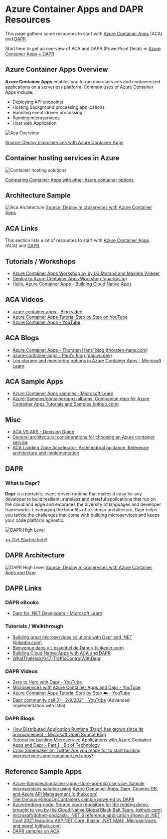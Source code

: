 # Azure Container Apps and DAPR Resources

This page gathers some resources to start with [Azure Container Apps](https://learn.microsoft.com/en-us/azure/container-apps/overview) (ACA) and [DAPR](https://dapr.io/).

Start here to get an overview of ACA and DAPR (PowerPoint Deck) => [Azure Container Apps + DAPR](https://livesend.microsoft.com/i/Hn75tMaQhfpTqXcJSjOLExTLRfIZc7YHMeBjaLEo4baAvIKbReiKkYsFLAkro1utQ3yr1b2s81c3jMelOc1XPLUSSIGNIT7S36fflLqWrsHC1TGJmZ___XT4asqsYSS6vtHccAnST)

## Azure Container Apps Overview

**Azure Container Apps**  enables you to run microservices and containerized applications on a serverless platform. Common uses of Azure Container Apps include:

- Deploying API endpoints
- Hosting background processing applications
- Handling event-driven processing
- Running microservices
- Host web Application

![Aca Overview](./media/aca-overview.png)

[Source: Deploy microservices with Azure Container Apps](https://learn.microsoft.com/en-us/azure/architecture/example-scenario/serverless/microservices-with-container-apps)

## Container hosting services in Azure

![Container hosting solutions](./media/aca-comparison.png)

[Comparing Container Apps with other Azure container options](https://learn.microsoft.com/en-us/azure/container-apps/compare-options)

## Architecture Sample

![Aca Architecture](./media/aca-architecture.png)
[Source: Deploy microservices with Azure Container Apps](https://learn.microsoft.com/en-us/azure/architecture/example-scenario/serverless/microservices-with-container-apps)

## ACA Links

This section lists a lot of resources to start with [Azure Container Apps](https://learn.microsoft.com/en-us/azure/container-apps/overview) (ACA) and [DAPR](https://dapr.io/).

## Tutorials / Workshops

- [Azure Container Apps Workshop by by LG Morand and Maxime Villeger](https://github.com/lgmorand/workshop-aca)
- [Deploy to Azure Container Apps Workshop (quarkus.io)](https://quarkus.io/quarkus-workshops/super-heroes/index-azure.html)
- [Hello, Azure Container Apps - Building Cloud Native Apps](https://azure.github.io/Cloud-Native/blog/09-aca-fundamentals/)

## ACA Videos

- [azure container apps - Bing video](https://www.bing.com/videos/search?q=azure+container+apps+&FORM=HDRSC4)
- [Azure Container Apps Tutorial Step by Step on YouTube](https://www.youtube.com/watch?v=MeTf58rE6oI&list=PLhl73Ukl8yfS9bTHeZ8FoklfC6D4Fk3Kj)
- [Azure Container Apps - YouTube](https://www.youtube.com/playlist?list=PLG9qZAczREKlgkenSQh8nK3dTA4lTeD3N)

## ACA Blogs

- [Azure Container Apps - Thorsten Hans' blog (thorsten-hans.com)](https://www.thorsten-hans.com/tags/azure-container-apps/)
- [azure-container-apps - Paul's Blog (paulyu.dev)](https://paulyu.dev/tags/azure-container-apps/)
- [Log storage and monitoring options in Azure Container Apps - Microsoft Learn](https://learn.microsoft.com/en-us/azure/container-apps/log-options)

## ACA Sample Apps

- [Azure Container Apps samples - Microsoft Learn](https://learn.microsoft.com/en-us/azure/container-apps/samples)
- [Azure-Samples/containerapps-albums: Companion repo for Azure Container Apps Tutorials and Samples (github.com)](https://github.com/Azure-Samples/containerapps-albums)

## Misc

- [ACA VS AKS - Decision Guide](https://github.com/lgmorand/aca-vs-aks)
- [General architectural considerations for choosing an Azure container service](https://learn.microsoft.com/en-us/azure/architecture/guide/container-service-general-considerations)
- [ACA Landing Zone Accelerator: Architectural guidance, Reference architecture and implementation](https://github.com/Azure/aca-landing-zone-accelerator)

## DAPR

### What is Dapr?

**Dapr** is a portable, event-driven runtime that makes it easy for any developer to build resilient, stateless and stateful applications that run on the cloud and edge and embraces the diversity of languages and developer frameworks. Leveraging the benefits of a sidecar architecture, Dapr helps you tackle the challenges that come with building microservices and keeps your code platform agnostic.

![DAPR High Level](./media/dapr-high-level.png)

[>> Get Started here!](https://docs.dapr.io/getting-started/)

## DAPR Architecture

![DAPR High Level](./media/dapr-architecture.png)
[Source: Deploy microservices with Azure Container Apps and Dapr](https://learn.microsoft.com/en-us/azure/architecture/example-scenario/serverless/microservices-with-container-apps-dapr)

## DAPR Links

### DAPR eBooks

- [Dapr for .NET Developers - Microsoft Learn](https://learn.microsoft.com/en-us/dotnet/architecture/dapr-for-net-developers/)

### Tutorials / Walkthrough

- [Building great microservices solutions with Dapr and .NET (linkedin.com)](https://www.linkedin.com/learning/azure-dapr-for-dot-net-developers-part-1/building-great-microservices-solutions-with-dapr-and-dot-net?u=3322)
- [Bienvenue dans « L'essentiel de Dapr » (linkedin.com)](https://www.linkedin.com/learning/l-essentiel-de-dapr/bienvenue-dans-l-essentiel-de-dapr?u=3322)
- [Building Cloud Native Apps with ACA and DAPR](https://azure.github.io/Cloud-Native/blog/14-dapr-aca-quickstart/)
- [WhatTheHack/047-TrafficControlWithDapr](https://github.com/microsoft/WhatTheHack/tree/master/047-TrafficControlWithDapr)

### DAPR Videos

- [Zero to Hero with Dapr - YouTube](https://www.youtube.com/watch?v=AAQSShtl9S0)
- [Microservices with Azure Container Apps and Dapr - YouTube](https://www.youtube.com/watch?v=s96io88CM6A&list=PLG9qZAczREKlgkenSQh8nK3dTA4lTeD3N)
- [Azure Container Apps Tutorial Step by Step ☁️ - YouTube](https://www.youtube.com/playlist?list=PLhl73Ukl8yfS9bTHeZ8FoklfC6D4Fk3Kj)
- [Dapr community call 31 - 2/9/2021 - YouTube](https://www.youtube.com/watch?v=ngIDOQApx8g) (Advanced implementation with Istio)

### DAPR Blogs

- [How Distributed Application Runtime (Dapr) has grown since its announcement - Microsoft Open Source Blog](https://cloudblogs.microsoft.com/opensource/2020/04/29/distributed-application-runtime-dapr-growth-community-update/)
- [Tutorial for building Microservice Applications with Azure Container Apps and Dapr - Part 1 - Bit of Technology](https://bitoftech.net/2022/08/25/tutorial-building-microservice-applications-azure-container-apps-dapr/)
- [Craig Shoemaker on Twitter Are you ready for to start building microservices and containerized apps?](https://twitter.com/craigshoemaker/status/1529131988468244486?t=DnuPHn7L7Jkgwzysj7DQTg&s=19)

## Reference Sample Apps

- [Azure-Samples/container-apps-store-api-microservice: Sample microservices solution using Azure Container Apps, Dapr, Cosmos DB, and Azure API Management (github.com)](https://github.com/Azure-Samples/container-apps-store-api-microservice)
- [The famous eShopOnContainers sample powered by DAPR](https://github.com/dotnet-architecture/eShopOnDapr)
- [Azure/reddog-code: Source code repository for the reddog demo, brought to you by the Cloud Native Global Black Belt Team. (github.com)](https://github.com/Azure/reddog-code)
- [microsoft/dotnet-podcasts: .NET 6 reference application shown at .NET Conf 2021 featuring ASP.NET Core, Blazor, .NET MAUI, Microservices, and more! (github.com)](https://github.com/microsoft/dotnet-podcasts)
- [DAPR samples on ACA](https://learn.microsoft.com/en-us/samples/browse/?terms=dapr)
